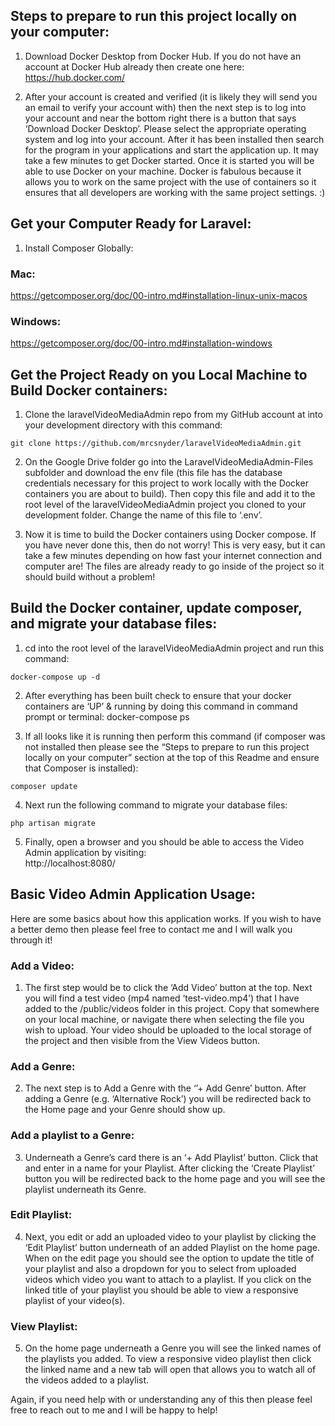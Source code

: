 ## Steps to prepare to run this project locally on your computer:

1. Download Docker Desktop from Docker Hub.  If you do not have an account at Docker Hub already then create one here:
	https://hub.docker.com/

2. After your account is created and verified (it is likely they will send you an email to verify your account with) then the next step is to log into your account and near the bottom right there is a button that says ‘Download Docker Desktop’.  Please select the appropriate operating system and log into your account.  After it has been installed then search for the program in your applications and start the application up.  It may take a few minutes to get Docker started.  Once it is started you will be able to use Docker on your machine.  Docker is fabulous because it allows you to work on the same project with the use of containers so it ensures that all developers are working with the same project settings. :)  


## Get your Computer Ready for Laravel:

1. Install Composer Globally:

### Mac:

https://getcomposer.org/doc/00-intro.md#installation-linux-unix-macos


### Windows:  

https://getcomposer.org/doc/00-intro.md#installation-windows



## Get the Project Ready on you Local Machine to Build Docker containers:

1. Clone the laravelVideoMediaAdmin repo from my GitHub account at into your development directory with this command:


```
git clone https://github.com/mrcsnyder/laravelVideoMediaAdmin.git
```
 

2. On the Google Drive folder go into the LaravelVideoMediaAdmin-Files subfolder and download the env file (this file has the database credentials necessary for this project to work locally with the Docker containers you are about to build).  Then copy this file and add it to the root level of the laravelVideoMediaAdmin project you cloned to your development folder.  Change the name of this file to ‘.env’.  


3. Now it is time to build the Docker containers using Docker compose.  If you have never done this, then do not worry!  This is very easy, but it can take a few minutes depending on how fast your internet connection and computer are!  The files are already ready to go inside of the project so it should build without a problem!


## Build the Docker container, update composer, and migrate your database files:



1. cd into the root level of the laravelVideoMediaAdmin project and run this command: 

```
docker-compose up -d
```


2. After everything has been built check to ensure that your docker containers are ‘UP’ & running by doing this command in command prompt or terminal:
docker-compose ps



3. If all looks like it is running then perform this command (if composer was not installed then please see the “Steps to prepare to run this project locally on your computer” section at the top of this Readme and ensure that Composer is installed):
```
composer update
```

4. Next run the following command to migrate your database files:

```
php artisan migrate
```

5. Finally, open a browser and you should be able to access the Video Admin application by visiting:  
http://localhost:8080/



## Basic Video Admin Application Usage:


Here are some basics about how this application works.  If you wish to have a better demo then please feel free to contact me and I will walk you through it!


### Add a Video:

1. The first step would be to click the ‘Add Video’ button at the top.  Next you will find a test video (mp4 named ‘test-video.mp4’) that I have added to the /public/videos folder in this project.  Copy that somewhere on your local machine, or navigate there when selecting the file you wish to upload.  Your video should be uploaded to the local storage of the project and then visible from the View Videos button.  


### Add a Genre:

2. The next step is to Add a Genre with the ‘’+ Add Genre’ button.  After adding a Genre (e.g. ‘Alternative Rock’) you will be redirected back to the Home page and your Genre should show up.  


### Add a playlist to a Genre:

3. Underneath a Genre’s card there is an ‘+ Add Playlist’ button.  Click that and enter in a name for your Playlist.  After clicking the ‘Create Playlist’ button you will be redirected back to the home page and you will see the playlist underneath its Genre.  


### Edit Playlist:

4. Next, you edit or add an uploaded video to your playlist by clicking the ‘Edit Playlist’ button underneath of an added Playlist on the home page.  When on the edit page you should see the option to update the title of your playlist and also a dropdown for you to select from uploaded videos which video you want to attach to a playlist.  If you click on the linked title of your playlist you should be able to view a responsive playlist of your video(s).    


### View Playlist:

5. On the home page underneath a Genre you will see the linked names of the playlists you added.  To view a responsive video playlist then click the linked name and a new tab will open that allows you to watch all of the videos added to a playlist.


Again, if you need help with or understanding any of this then please feel free to reach out to me and I will be happy to help!
